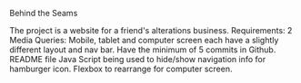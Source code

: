 Behind the Seams

The project is a website for a friend's alterations business.
Requirements:
2 Media Queries:
Mobile, tablet and computer screen each have a slightly different layout and nav bar.
Have the minimum of 5 commits in Github.
README file
Java Script being used to hide/show navigation info for hamburger icon.
Flexbox to rearrange for computer screen.